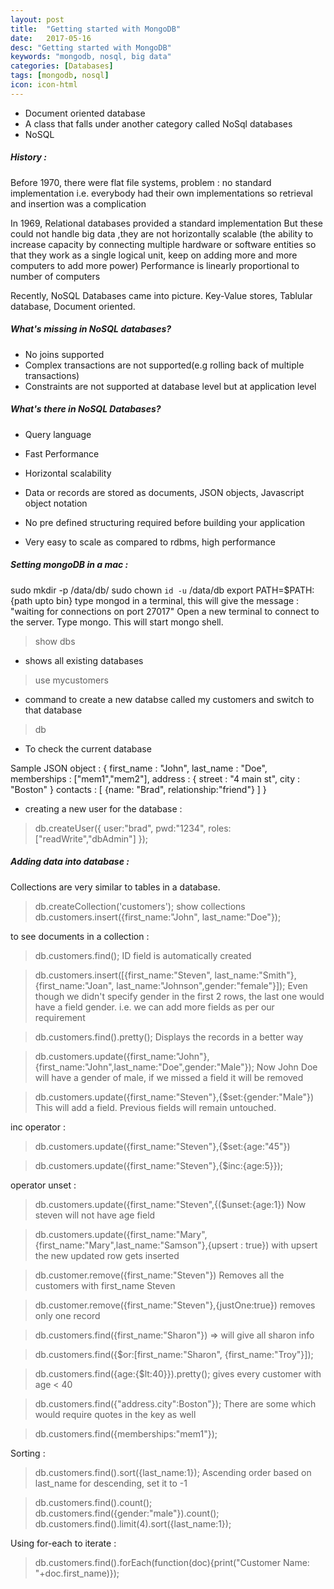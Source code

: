 ```yaml
---
layout: post
title:  "Getting started with MongoDB"
date:   2017-05-16
desc: "Getting started with MongoDB"
keywords: "mongodb, nosql, big data"
categories: [Databases]
tags: [mongodb, nosql]
icon: icon-html
---
```


* Document oriented database 
* A class that falls under another category called NoSql databases
* NoSQL 

##### History :
Before 1970, there were flat file systems, problem : no standard implementation i.e. everybody had their own implementations so retrieval and insertion was a complication

In 1969, Relational databases provided a standard implementation
But these could not handle big data ,they are not horizontally scalable (the ability to increase capacity by connecting multiple hardware or software entities so that they work as a single logical unit, keep on adding more and more computers to add more power)
Performance is linearly proportional to number of computers

Recently, NoSQL Databases came into picture.
Key-Value stores, Tablular database, Document oriented.

##### What's missing in NoSQL databases? 
* No joins supported
* Complex transactions are not supported(e.g rolling back of multiple transactions)
* Constraints are not supported at database level but at application level

##### What's there in NoSQL Databases? 
* Query language
* Fast Performance
* Horizontal scalability

* Data or records are stored as documents, JSON objects, Javascript object notation
* No pre defined structuring required before building your application
* Very easy to scale as compared to rdbms, high performance

##### Setting mongoDB in a mac :
sudo mkdir -p /data/db/
sudo chown `id -u` /data/db
export PATH=$PATH:{path upto bin}
type mongod in a terminal, this will give the message : "waiting for connections on port 27017"
Open a new terminal to connect to the server. Type mongo. This will start mongo shell.  

> show dbs
* shows all existing databases

> use mycustomers
* command to create a new databse called my customers and switch to that database

> db
* To check the current database

Sample JSON object :
{
  first_name : "John",
  last_name : "Doe",
  memberships : ["mem1","mem2"],
  address : {
    street : "4 main st",
    city : "Boston"
   }
   contacts : [
   {name: "Brad", relationship:"friend"}
   ]
}

* creating a new user for the database  :

> db.createUser({
>  user:"brad",
>  pwd:"1234",
>  roles:["readWrite","dbAdmin"]
> });

##### Adding data into database :
Collections are very similar to tables in a database.

> db.createCollection('customers');
> show collections
> db.customers.insert({first_name:"John", last_name:"Doe"});

to see documents in a collection :
>db.customers.find();
ID field is automatically created

>db.customers.insert([{first_name:"Steven", last_name:"Smith"},{first_name:"Joan", last_name:"Johnson",gender:"female"}]);
Even though we didn't specify gender in the first 2 rows, the last one would have a field gender. i.e. we can add more fields as per our requirement

>db.customers.find().pretty();
Displays the records in a better way

>db.customers.update({first_name:"John"},{first_name:"John",last_name:"Doe",gender:"Male"});
Now John Doe will have a gender of male, if we missed a field it will be removed


>db.customers.update({first_name:"Steven"},{$set:{gender:"Male"})
This will add a field. Previous fields will remain untouched.

inc operator :

>db.customers.update({first_name:"Steven"},{$set:{age:"45"})

>db.customers.update({first_name:"Steven"},{$inc:{age:5}});

operator unset :

>db.customers.update({first_name:"Steven",{($unset:{age:1})
Now steven will not have age field

>db.customers.update({first_name:"Mary",{first_name:"Mary",last_name:"Samson"},{upsert : true})
with upsert the new updated row gets inserted

>db.customer.remove({first_name:"Steven"})
Removes all the customers with first_name Steven

>db.customer.remove({first_name:"Steven"},{justOne:true})
removes only one record

>db.customers.find({first_name:"Sharon"})
=> will give all sharon info

>db.customers.find({$or:[first_name:"Sharon", {first_name:"Troy"}]);

>db.customers.find({age:{$lt:40}}).pretty();
gives every customer with age < 40

>db.customers.find({"address.city":Boston"});
There are some which would require quotes in the key as well

>db.customers.find({memberships:"mem1"});

Sorting :
>db.customers.find().sort({last_name:1});
Ascending order based on last_name
for descending, set it to -1

>db.customers.find().count();
>db.customers.find({gender:"male"}).count();
>db.customers.find().limit(4).sort({last_name:1});

Using for-each to iterate :

>db.customers.find().forEach(function(doc){print("Customer Name: "+doc.first_name)});
